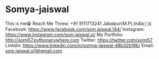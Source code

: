 # Somya-jaiswal
This is me😁
Reach Me Threw:
  +91 9111713241
  Jabalpur(M.P),India🇮🇳
  Facebook: https://www.facebook.com/som.jaiswal.144/
  Instagram: https://www.instagram.com/som.jaiswal.sj/
  My Portfolio: http://somj57.pythonanywhere.com
  Twitter: https://twitter.com/somj57
  Linkdin: https://www.linkedin.com/in/somya-jaiswal-48b32b19b/
  Email: som.jaiswal.sj1@gmail.com
  
 
